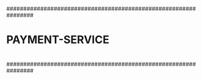 ################################################################
#                                                              #
#                      PAYMENT-SERVICE                         #
#                                                              #
################################################################